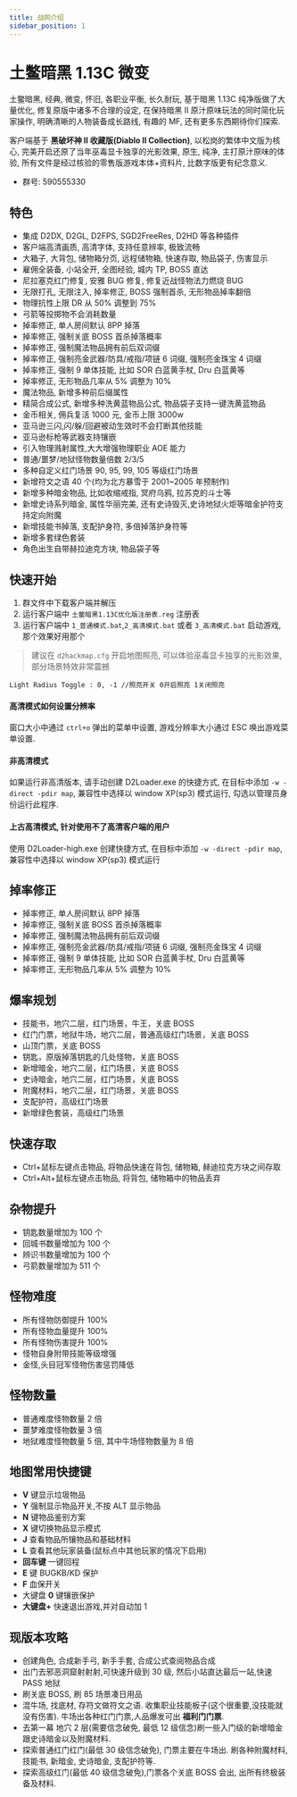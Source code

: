 ```yaml
---
title: 战网介绍
sidebar_position: 1
---
```


# 土鳖暗黑 1.13C 微变

土鳖暗黑, 经典, 微变, 怀旧, 各职业平衡, 长久耐玩, 基于暗黑 1.13C 纯净版做了大量优化, 修复原版中诸多不合理的设定, 在保持暗黑 II 原汁原味玩法的同时简化玩家操作, 明确清晰的人物装备成长路线, 有趣的 MF, 还有更多东西期待你们探索.

客户端基于 **黑破坏神 II 收藏版(Diablo II Collection)**, 以松岗的繁体中文版为核心, 完美开启还原了当年巫毒显卡独享的光影效果, 原生, 纯净, 主打原汁原味的体验, 所有文件是经过核验的零售版游戏本体+资料片, 比数字版更有纪念意义.

- 群号: 590555330

## 特色

- 集成 D2DX, D2GL, D2FPS, SGD2FreeRes, D2HD 等各种插件
- 客户端高清画质, 高清字体, 支持任意辨率, 极致流畅
- 大箱子, 大背包, 储物箱分页, 远程储物箱, 快速存取, 物品袋子, 伤害显示
- 雇佣全装备, 小站全开, 全图经验, 城内 TP, BOSS 直达
- 尼拉塞克红门修复, 安雅 BUG 修复, 修复近战怪物法力燃烧 BUG
- 无限打孔, 无限注入, 掉率修正, BOSS 强制首杀, 无形物品掉率翻倍
- 物理抗性上限 DR 从 50% 调整到 75%
- 弓箭等投掷物不会消耗数量
- 掉率修正, 单人房间默认 8PP 掉落
- 掉率修正, 强制关底 BOSS 首杀掉落概率
- 掉率修正, 强制魔法物品拥有前后双词缀
- 掉率修正, 强制亮金武器/防具/戒指/项链 6 词缀, 强制亮金珠宝 4 词缀
- 掉率修正, 强制 9 单体技能, 比如 SOR 白蓝黄手杖, Dru 白蓝黄等
- 掉率修正, 无形物品几率从 5% 调整为 10%
- 魔法物品, 新增多种前后缀属性
- 精简合成公式, 新增多种洗黄蓝物品公式, 物品袋子支持一键洗黄蓝物品
- 金币相关, 佣兵复活 1000 元, 金币上限 3000w
- 亚马逊三闪,闪/躲/回避被动生效时不会打断其他技能
- 亚马逊标枪等武器支持镶嵌
- 引入物理溅射属性,大大增强物理职业 AOE 能力
- 普通/噩梦/地狱怪物数量倍数 2/3/5
- 多种自定义红门场景 90, 95, 99, 105 等级红门场景
- 新增符文之语 40 个(均为北方暴雪于 2001~2005 年预制作)
- 新增多种暗金物品, 比如收缩戒指, 冥府乌鸦, 拉苏克的斗士等
- 新增史诗系列暗金, 属性华丽完美, 还有史诗毁灭,史诗地狱火炬等暗金护符支持定向附魔
- 新增技能书掉落, 支配护身符, 多倍掉落护身符等
- 新增多套绿色套装
- 角色出生自带赫拉迪克方块, 物品袋子等

## 快速开始

1. 群文件中下载客户端并解压
2. 运行客户端中 `土鳖暗黑1.13C优化版注册表.reg` 注册表
3. 运行客户端中 `1_普通模式.bat`,`2_高清模式.bat` 或者 `3_高清模式.bat` 启动游戏, 那个效果好用那个

> 建议在 `d2hackmap.cfg` 开启地图照亮, 可以体验巫毒显卡独享的光影效果, 部分场景特效非常震撼

```
Light Radius Toggle : 0, -1	//照亮开关 0开启照亮 1关闭照亮
```

#### 高清模式如何设置分辨率

窗口大小中通过 `ctrl+o` 弹出的菜单中设置, 游戏分辨率大小通过 ESC 唤出游戏菜单设置.

#### 非高清模式

如果运行非高清版本, 请手动创建 D2Loader.exe 的快捷方式, 在目标中添加 `-w -direct -pdir map`, 兼容性中选择以 window XP(sp3) 模式运行, 勾选以管理员身份运行此程序.

#### 上古高清模式, 针对使用不了高清客户端的用户

使用 D2Loader-high.exe 创建快捷方式, 在目标中添加 `-w -direct -pdir map`, 兼容性中选择以 window XP(sp3) 模式运行

## 掉率修正

- 掉率修正, 单人房间默认 8PP 掉落
- 掉率修正, 强制关底 BOSS 首杀掉落概率
- 掉率修正, 强制魔法物品拥有前后双词缀
- 掉率修正, 强制亮金武器/防具/戒指/项链 6 词缀, 强制亮金珠宝 4 词缀
- 掉率修正, 强制 9 单体技能, 比如 SOR 白蓝黄手杖, Dru 白蓝黄等
- 掉率修正, 无形物品几率从 5% 调整为 10%

## 爆率规划

- 技能书，地穴二层，红门场景，牛王，关底 BOSS
- 红门门票，地狱牛场，地穴二层，普通高级红门场景，关底 BOSS
- 山顶门票，关底 BOSS
- 钥匙，原版掉落钥匙的几处怪物，关底 BOSS
- 新增暗金，地穴二层，红门场景，关底 BOSS
- 史诗暗金，地穴二层，红门场景，关底 BOSS
- 附魔材料，地穴二层，红门场景，关底 BOSS
- 支配护符，高级红门场景
- 新增绿色套装，高级红门场景

## 快速存取

- Ctrl+鼠标左键点击物品, 将物品快速在背包, 储物箱, 赫迪拉克方块之间存取
- Ctrl+Alt+鼠标左键点击物品, 将背包, 储物箱中的物品丢弃

## 杂物提升

- 钥匙数量增加为 100 个
- 回城书数量增加为 100 个
- 辨识书数量增加为 100 个
- 弓箭数量增加为 511 个

## 怪物难度

- 所有怪物防御提升 100%
- 所有怪物血量提升 100%
- 所有怪物伤害提升 100%
- 怪物自身附带技能等级增强
- 金怪,头目冠军怪物伤害惩罚降低

## 怪物数量

- 普通难度怪物数量 2 倍
- 噩梦难度怪物数量 3 倍
- 地狱难度怪物数量 5 倍, 其中牛场怪物数量为 8 倍

## 地图常用快捷键

- **V** 键显示垃圾物品
- **Y** 强制显示物品开关,不按 ALT 显示物品
- **N** 键物品鉴别方案
- **X** 键切换物品显示模式
- **J** 查看物品所镶物品和基础材料
- **L** 查看其他玩家装备(鼠标点中其他玩家的情况下启用)
- **回车键** 一键回程
- **E** 键 BUGKB/KD 保护
- **F** 血保开关
- 大键盘 **0** 键镶嵌保护
- **大键盘+** 快速退出游戏,并对自动加 1

## 现版本攻略

- 创建角色, 合成新手弓, 新手手套, 合成公式查阅物品合成
- 出门去邪恶洞窟射射射,可快速升级到 30 级, 然后小站直达最后一站,快速 PASS 地狱
- 刷关底 BOSS, 刷 85 场景凑日用品
- 混牛场, 找底材, 存符文做符文之语. 收集职业技能板子(这个很重要,没技能就没有伤害). 牛场出各种红门门票,人品爆发可出 **福利门门票**.
- 去第一幕 地穴 2 层(需要信念破免, 最低 12 级信念)刷一些入门级的新增暗金跟史诗暗金以及附魔材料.
- 探索普通红门红门(最低 30 级信念破免), 门票主要在牛场出. 刷各种附魔材料, 技能书, 新暗金, 史诗暗金, 支配护符等.
- 探索高级红门(最低 40 级信念破免),门票各个关底 BOSS 会出, 出所有终极装备及材料.

